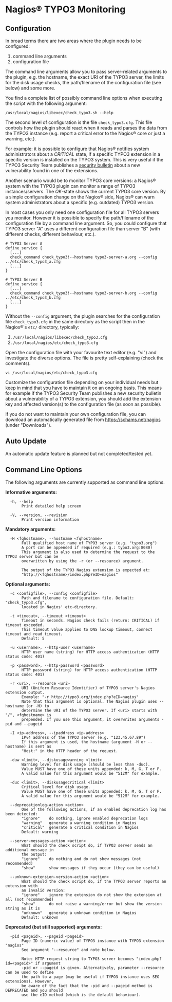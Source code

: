# Nagios® TYPO3 Monitoring

## Configuration

In broad terms there are two areas where the plugin needs to be configured:

1. command line arguments
2. configuration file

The command line arguments allow you to pass server-related arguments to the plugin, e.g. the hostname, the exact URI of the TYPO3 server, the limits for the disk usage checks, the path/filename of the configuration file (see below) and some more.

You find a complete list of possibly command line options when executing the script with the following argument:

```
/usr/local/nagios/libexec/check_typo3.sh --help
```

The second level of configuration is the file `check_typo3.cfg`. This file controls how the plugin should react when it reads and parses the data from the TYPO3 instance (e.g. report a critical error to the Nagios® core or just a warning, etc.).

For example: it is possible to configure that Nagios® notifies system administrators about a *CRITICAL* state, if a specific TYPO3 extension in a specific version is installed on the TYPO3 system. This is very useful if the TYPO3 Security Team publishes a [security bulletin](https://typo3.org/teams/security/security-bulletins) about a new vulnerability found in one of the extensions.

Another scenario would be to monitor TYPO3 core versions: a Nagios® system with the TYPO3 plugin can monitor a range of TYPO3 instances/servers. The *OK*-state shows the current TYPO3 core version. By a simple configuration change on the Nagios® side, Nagios® can warn system administrators about a specific (e.g. outdated) TYPO3 version.

In most cases you only need one configuration file for all TYPO3 servers you monitor. However it is possible to specify the path/filename of the configuration file by a command line argument. So, you could configure that TYPO3 server "A" uses a different configuration file than server "B" (with different checks, different behaviour, etc.).

```
# TYPO3 Server A
define service {
  [...]
  check_command check_typo3!--hostname typo3-server-a.org --config ../etc/check_typo3_a.cfg
  [...]
}

# TYPO3 Server B
define service {
  [...]
  check_command check_typo3!--hostname typo3-server-b.org --config ../etc/check_typo3_b.cfg
  [...]
}
```

Without the `--config` argument, the plugin searches for the configuration file `check_typo3.cfg` in the same directory as the script then in the Nagios®'s `etc/` directory, typically:

1. `/usr/local/nagios/libexec/check_typo3.cfg`
2. `/usr/local/nagios/etc/check_typo3.cfg`

Open the configuration file with your favourite text editor (e.g. "vi") and investigate the diverse options. The file is pretty self-explaining (check the comments).

```
vi /usr/local/nagios/etc/check_typo3.cfg
```

Customize the configuration file depending on your individual needs but keep in mind that you have to maintain it on an ongoing basis. This means for example if the TYPO3 Security Team publishes a new security bulletin about a vulnerability of a TYPO3 extension, you should add the extension key and affected version(s) to the configuration file (as soon as possible).

If you do not want to maintain your own configuration file, you can download an automatically generated file from <https://schams.net/nagios> (under "Downloads").


## Auto Update

An automatic update feature is planned but not completed/tested yet.


## Command Line Options

The following arguments are currently supported as command line options.

**Informative arguments:**
```
  -h, --help
       Print detailed help screen

  -V, --version, --revision
       Print version information
```

**Mandatory arguments:**
```
  -H <fqhostname>, --hostname <fqhostname>
       Full qualified host name of TYPO3 server (e.g. "typo3.org")
       A port can be appended if required (e.g.: typo3.org:8080)
       This argument is also used to determine the request to the TYPO3 server but can be
       overwritten by using the -r (or --resource) argument.

       The output of the TYPO3 Nagios extension is expected at:
       "http://<fqhostname>/index.php?eID=nagios"
```

**Optional arguments:**
```
  -c <configfile>, --config <configfile>
       Path and filename to configuration file. Default: "check_typo3.cfg",
       located in Nagios' etc-directory.

  -t <timeout>, --timeout <timeout>
       Timeout in seconds. Nagios check fails (return: CRITICAL) if timeout exceeded.
       This timeout value applies to DNS lookup timeout, connect timeout and read timeout.
       Default: 5

  -u <username>, --http-user <username>
       HTTP user name (string) for HTTP access authentication (HTTP status code: 401)

  -p <password>, --http-password <password>
       HTTP password (string) for HTTP access authentication (HTTP status code: 401)

  -r <uri>, --resource <uri>
       URI (Uniform Resource Identifier) of TYPO3 server's Nagios extension output.
       Example: "-r http://typo3.org/index.php?eID=nagios"
       Note that this argument is optional. The Nagios plugin uses --hostname (or -H) to
       determine the URI of the TYPO3 server. If <uri> starts with "/", <fqhostname> is
       prepended. If you use this argument, it overwrites arguments -pid and --pageid

  -I <ip-address>, --ipaddress <ip-address>
       IPv4 address of the TYPO3 server (e.g. "123.45.67.89")
       If this argument is used, the hostname (argument -H or --hostname) is sent as
       "Host:" in the HTTP header of the request.

  -duw <limit>, --diskusagewarning <limit>
       Warning level for disk usage (should be less than -duc).
       Value MUST have one of these units appended: k, M, G, T or P.
       A valid value for this argument would be "512M" for example.

  -duc <limit>, --diskusagecritical <limit>
       Critical level for disk usage.
       Value MUST have one of these units appended: k, M, G, T or P.
       A valid value for this argument would be "512M" for example.

  --deprecationlog-action <action>
       One of the following actions, if an enabled deprecation log has been detected:
       "ignore"    do nothing, ignore enabled deprecation logs
       "warning"   generate a warning condition in Nagios
       "critical"  generate a critical condition in Nagios
       Default: warning

  --server-messages-action <action>
       What should the check script do, if TYPO3 server sends an additional message in
       the output:
       "ignore"    do nothing and do not show messages (not recommended)
       "show"      show messages if they occur (they can be useful)

  --unknown-extension-version-action <action>
       What should the check script do, if the TYPO3 server reports an extension with
	   an invalid version:
       "ignore"    ignore the extension do not show the extension at all (not recommended)
       "show"      do not raise a warning/error but show the version string as it is
       "unknown"   generate a unknown condition in Nagios
       Default: unknown
```

**Deprecated (but still supported) arguments:**
```
  -pid <pageid>, --pageid <pageid>
       Page ID (numeric value) of TYPO3 instance with TYPO3 extension "nagios"
       See argument "--resource" and note below.

       Note: HTTP request string to TYPO3 server becomes "index.php?id=<pageid>" if argument
       -pid or --pageid is given. Alternatively, parameter --resource can be used to define
       the path to a page (may be useful if TYPO3 instance uses SEO extensions). However,
       be aware of the fact that the -pid and --pageid method is DEPRECATED and you should
       use the eID method (which is the default behaviour).
```
